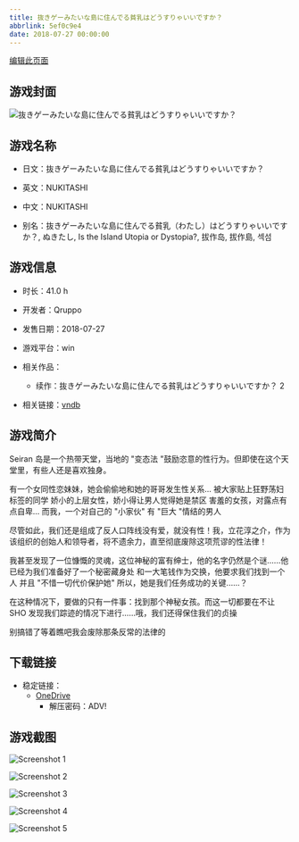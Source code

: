 ```yaml
---
title: 抜きゲーみたいな島に住んでる貧乳はどうすりゃいいですか？
abbrlink: 5ef0c9e4
date: 2018-07-27 00:00:00
---
```

[编辑此页面](https://github.com/ACG-3/ADV3-source/blob/main/source/_posts/games/%E6%8A%9C%E3%81%8D%E3%82%B2%E3%83%BC%E3%81%BF%E3%81%9F%E3%81%84%E3%81%AA%E5%B3%B6%E3%81%AB%E4%BD%8F%E3%82%93%E3%81%A7%E3%82%8B%E8%B2%A7%E4%B9%B3%E3%81%AF%E3%81%A9%E3%81%86%E3%81%99%E3%82%8A%E3%82%83%E3%81%84%E3%81%84%E3%81%A7%E3%81%99%E3%81%8B%EF%BC%9F.md)

## 游戏封面

![抜きゲーみたいな島に住んでる貧乳はどうすりゃいいですか？](https://pan.timero.xyz/onedrive/img_lib_001/%E6%8A%9C%E3%81%8D%E3%82%B2%E3%83%BC%E3%81%BF%E3%81%9F%E3%81%84%E3%81%AA%E5%B3%B6%E3%81%AB%E4%BD%8F%E3%82%93%E3%81%A7%E3%82%8B%E8%B2%A7%E4%B9%B3%E3%81%AF%E3%81%A9%E3%81%86%E3%81%99%E3%82%8A%E3%82%83%E3%81%84%E3%81%84%E3%81%A7%E3%81%99%E3%81%8B%EF%BC%9F_cover.avif)


## 游戏名称

- 日文：抜きゲーみたいな島に住んでる貧乳はどうすりゃいいですか？
- 英文：NUKITASHI
- 中文：NUKITASHI

- 别名：抜きゲーみたいな島に住んでる貧乳（わたし）はどうすりゃいいですか？, ぬきたし, Is the Island Utopia or Dystopia?, 拔作岛, 拔作島, 섹섬


## 游戏信息

- 时长：41.0 h
- 开发者：Qruppo
- 发售日期：2018-07-27
- 游戏平台：win
- 相关作品：
   - 续作：抜きゲーみたいな島に住んでる貧乳はどうすりゃいいですか？ 2

- 相关链接：[vndb](https://vndb.org/v22899)


## 游戏简介

Seiran 岛是一个热带天堂，当地的 "变态法 "鼓励恣意的性行为。但即使在这个天堂里，有些人还是喜欢独身。

有一个女同性恋妹妹，她会偷偷地和她的哥哥发生性关系...
被大家贴上狂野荡妇标签的同学
娇小的上层女性，娇小得让男人觉得她是禁区
害羞的女孩，对露点有点自卑...
而我，一个对自己的 "小家伙" 有 "巨大 "情结的男人

尽管如此，我们还是组成了反人口阵线没有爱，就没有性！我，立花淳之介，作为该组织的创始人和领导者，将不遗余力，直至彻底废除这项荒谬的性法律！

我甚至发现了一位慷慨的灵魂，这位神秘的富有绅士，他的名字仍然是个谜......他已经为我们准备好了一个秘密藏身处 和一大笔钱作为交换，他要求我们找到一个人 并且 "不惜一切代价保护她"
所以，她是我们任务成功的关键......？

在这种情况下，要做的只有一件事：找到那个神秘女孩。而这一切都要在不让 SHO 发现我们踪迹的情况下进行......哦，我们还得保住我们的贞操

别搞错了等着瞧吧我会废除那条反常的法律的




## 下载链接

- 稳定链接：
    - [OneDrive](https://pan.timero.xyz/onedrive/adv_lib_001/%E6%8A%9C%E3%81%8D%E3%82%B2%E3%83%BC%E3%81%BF%E3%81%9F%E3%81%84%E3%81%AA%E5%B3%B6%E3%81%AB%E4%BD%8F%E3%82%93%E3%81%A7%E3%82%8B%E8%B2%A7%E4%B9%B3%E3%81%AF%E3%81%A9%E3%81%86%E3%81%99%E3%82%8A%E3%82%83%E3%81%84%E3%81%84%E3%81%A7%E3%81%99%E3%81%8B%EF%BC%9F)
        - 解压密码：ADV!



## 游戏截图


![Screenshot 1](https://pan.timero.xyz/onedrive/img_lib_001/%E6%8A%9C%E3%81%8D%E3%82%B2%E3%83%BC%E3%81%BF%E3%81%9F%E3%81%84%E3%81%AA%E5%B3%B6%E3%81%AB%E4%BD%8F%E3%82%93%E3%81%A7%E3%82%8B%E8%B2%A7%E4%B9%B3%E3%81%AF%E3%81%A9%E3%81%86%E3%81%99%E3%82%8A%E3%82%83%E3%81%84%E3%81%84%E3%81%A7%E3%81%99%E3%81%8B%EF%BC%9F_Screenshot_1.avif)

![Screenshot 2](https://pan.timero.xyz/onedrive/img_lib_001/%E6%8A%9C%E3%81%8D%E3%82%B2%E3%83%BC%E3%81%BF%E3%81%9F%E3%81%84%E3%81%AA%E5%B3%B6%E3%81%AB%E4%BD%8F%E3%82%93%E3%81%A7%E3%82%8B%E8%B2%A7%E4%B9%B3%E3%81%AF%E3%81%A9%E3%81%86%E3%81%99%E3%82%8A%E3%82%83%E3%81%84%E3%81%84%E3%81%A7%E3%81%99%E3%81%8B%EF%BC%9F_Screenshot_2.avif)

![Screenshot 3](https://pan.timero.xyz/onedrive/img_lib_001/%E6%8A%9C%E3%81%8D%E3%82%B2%E3%83%BC%E3%81%BF%E3%81%9F%E3%81%84%E3%81%AA%E5%B3%B6%E3%81%AB%E4%BD%8F%E3%82%93%E3%81%A7%E3%82%8B%E8%B2%A7%E4%B9%B3%E3%81%AF%E3%81%A9%E3%81%86%E3%81%99%E3%82%8A%E3%82%83%E3%81%84%E3%81%84%E3%81%A7%E3%81%99%E3%81%8B%EF%BC%9F_Screenshot_3.avif)

![Screenshot 4](https://pan.timero.xyz/onedrive/img_lib_001/%E6%8A%9C%E3%81%8D%E3%82%B2%E3%83%BC%E3%81%BF%E3%81%9F%E3%81%84%E3%81%AA%E5%B3%B6%E3%81%AB%E4%BD%8F%E3%82%93%E3%81%A7%E3%82%8B%E8%B2%A7%E4%B9%B3%E3%81%AF%E3%81%A9%E3%81%86%E3%81%99%E3%82%8A%E3%82%83%E3%81%84%E3%81%84%E3%81%A7%E3%81%99%E3%81%8B%EF%BC%9F_Screenshot_4.avif)

![Screenshot 5](https://pan.timero.xyz/onedrive/img_lib_001/%E6%8A%9C%E3%81%8D%E3%82%B2%E3%83%BC%E3%81%BF%E3%81%9F%E3%81%84%E3%81%AA%E5%B3%B6%E3%81%AB%E4%BD%8F%E3%82%93%E3%81%A7%E3%82%8B%E8%B2%A7%E4%B9%B3%E3%81%AF%E3%81%A9%E3%81%86%E3%81%99%E3%82%8A%E3%82%83%E3%81%84%E3%81%84%E3%81%A7%E3%81%99%E3%81%8B%EF%BC%9F_Screenshot_5.avif)


